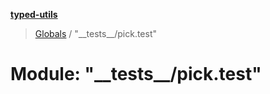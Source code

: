 **[typed-utils](../README.md)**

> [Globals](../globals.md) / "\_\_tests\_\_/pick.test"

# Module: "\_\_tests\_\_/pick.test"

